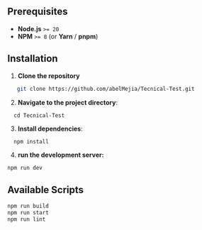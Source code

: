 ## Prerequisites
- **Node.js** `>= 20`
- **NPM** `>= 8` (or **Yarn** / **pnpm**)

## Installation
1. **Clone the repository**
```sh
   git clone https://github.com/abelMejia/Tecnical-Test.git
```

2. **Navigate to the project directory**:
```
  cd Tecnical-Test
```

3. **Install dependencies**:
```
  npm install
```

4. **run the development server:**

```bash
npm run dev
```

## Available Scripts
```bash
npm run build
npm run start
npm run lint
```




